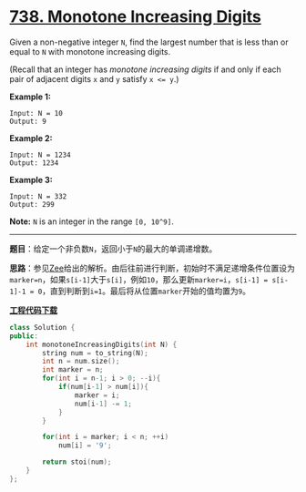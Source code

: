 # [738. Monotone Increasing Digits](https://leetcode.com/problems/monotone-increasing-digits/)

Given a non-negative integer `N`, find the largest number that is less than or equal to `N` with monotone increasing digits.

(Recall that an integer has *monotone increasing digits* if and only if each pair of adjacent digits `x` and `y` satisfy `x <= y`.)

**Example 1:**

```
Input: N = 10
Output: 9
```

**Example 2:**

```
Input: N = 1234
Output: 1234
```

**Example 3:**

```
Input: N = 332
Output: 299
```

**Note:** `N` is an integer in the range `[0, 10^9]`.

-----

**题目**：给定一个非负数`N`，返回小于`N`的最大的单调递增数。

**思路**：参见[Zee](https://leetcode.com/problems/monotone-increasing-digits/discuss/109811/Simple-and-very-short-C++-solution)给出的解析。由后往前进行判断，初始时不满足递增条件位置设为`marker=n`，如果`s[i-1]`大于`s[i]`，例如`10`，那么更新`marker=i`，`s[i-1] = s[i-1]-1 = 0`，直到判断到`i=1`。最后将从位置`marker`开始的值均置为`9`。

[**工程代码下载**](https://github.com/shenkh/leetcode)

```cpp
class Solution {
public:
    int monotoneIncreasingDigits(int N) {
        string num = to_string(N);
        int n = num.size();
        int marker = n;
        for(int i = n-1; i > 0; --i){
            if(num[i-1] > num[i]){
                marker = i;
                num[i-1] -= 1;
            }
        }

        for(int i = marker; i < n; ++i)
            num[i] = '9';

        return stoi(num);
    }
};
```

